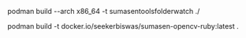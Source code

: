 podman build --arch x86_64 -t sumasentoolsfolderwatch ./


podman build -t docker.io/seekerbiswas/sumasen-opencv-ruby:latest .